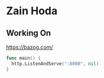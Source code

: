 # Zain Hoda

## Working On
https://bazog.com/

```go
func main() {
  http.ListenAndServe(":8080", nil)
}
```
